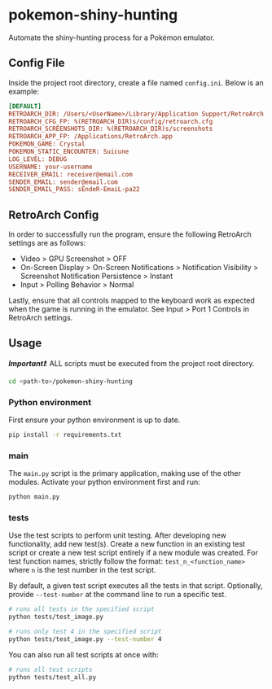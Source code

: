 # pokemon-shiny-hunting

Automate the shiny-hunting process for a Pokémon emulator.

## Config File

Inside the project root directory, create a file named `config.ini`. Below is an example:

```ini
[DEFAULT]
RETROARCH_DIR: /Users/<UserName>/Library/Application Support/RetroArch  # required
RETROARCH_CFG_FP: %(RETROARCH_DIR)s/config/retroarch.cfg                # required
RETROARCH_SCREENSHOTS_DIR: %(RETROARCH_DIR)s/screenshots                # required
RETROARCH_APP_FP: /Applications/RetroArch.app                           # required
POKEMON_GAME: Crystal                                                   # required
POKEMON_STATIC_ENCOUNTER: Suicune                                       # required
LOG_LEVEL: DEBUG                                                        # optional, default is INFO
USERNAME: your-username                                                 # optional, default is User
RECEIVER_EMAIL: receiver@email.com                                      # optional, default is None
SENDER_EMAIL: sender@email.com                                          # optional, default is None
SENDER_EMAIL_PASS: sEndeR-EmaiL-pa22                                    # optional, default is None
```

## RetroArch Config

In order to successfully run the program, ensure the following RetroArch settings are as follows:

- Video > GPU Screenshot > OFF
- On-Screen Display > On-Screen Notifications > Notification Visibility > Screenshot Notification Persistence > Instant
- Input > Polling Behavior > Normal

Lastly, ensure that all controls mapped to the keyboard work as expected when the game is running in the emulator. See Input > Port 1 Controls in RetroArch settings.

## Usage

***Important❗***: ALL scripts must be executed from the project root directory.

```bash
cd <path-to>/pokemon-shiny-hunting
```

### Python environment

First ensure your python environment is up to date.

```bash
pip install -r requirements.txt
```

### main

The `main.py` script is the primary application, making use of the other modules. Activate your python environment first and run:

```bash
python main.py
```

### tests

Use the test scripts to perform unit testing. After developing new functionality, add new test(s). Create a new function in an existing test script or create a new test script entirely if a new module was created. For test function names, strictly follow the format: `test_n_<function_name>` where `n` is the test number in the test script.

By default, a given test script executes all the tests in that script. Optionally, provide `--test-number` at the command line to run a specific test.

```bash
# runs all tests in the specified script
python tests/test_image.py
```

```bash
# runs only test 4 in the specified script
python tests/test_image.py --test-number 4
```

You can also run all test scripts at once with:

```bash
# runs all test scripts
python tests/test_all.py
```
